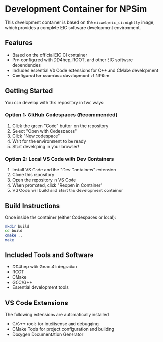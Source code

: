 # Development Container for NPSim

This development container is based on the `eicweb/eic_ci:nightly` image, which provides a complete EIC software development environment.

## Features

- Based on the official EIC CI container
- Pre-configured with DD4hep, ROOT, and other EIC software dependencies
- Includes essential VS Code extensions for C++ and CMake development
- Configured for seamless development of NPSim

## Getting Started

You can develop with this repository in two ways:

### Option 1: GitHub Codespaces (Recommended)

1. Click the green "Code" button on the repository
2. Select "Open with Codespaces"
3. Click "New codespace"
4. Wait for the environment to be ready
5. Start developing in your browser!

### Option 2: Local VS Code with Dev Containers

1. Install VS Code and the "Dev Containers" extension
2. Clone this repository
3. Open the repository in VS Code
4. When prompted, click "Reopen in Container"
5. VS Code will build and start the development container

## Build Instructions

Once inside the container (either Codespaces or local):

```bash
mkdir build
cd build
cmake ..
make
```

## Included Tools and Software

- DD4hep with Geant4 integration
- ROOT 
- CMake
- GCC/G++
- Essential development tools

## VS Code Extensions

The following extensions are automatically installed:
- C/C++ tools for intellisense and debugging
- CMake Tools for project configuration and building
- Doxygen Documentation Generator